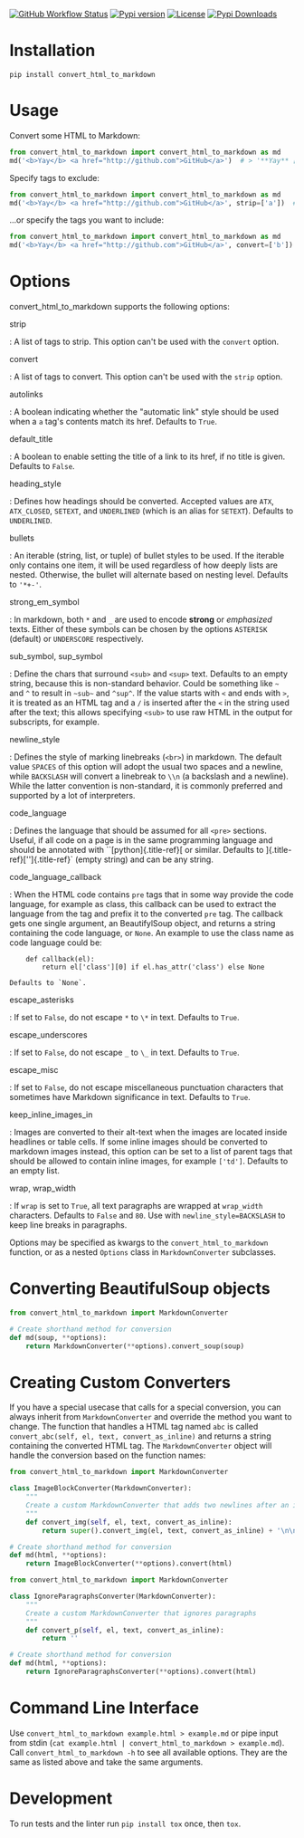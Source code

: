 [![GitHub Workflow Status](https://img.shields.io/github/actions/workflow/status/matthewwithanm/python-convert_html_to_markdown/python-app.yml?branch=develop)](https://github.com/matthewwithanm/python-convert_html_to_markdown/actions/workflows/python-app.yml?query=workflow%3A%22Python+application%22)
[![Pypi version](https://img.shields.io/pypi/v/convert_html_to_markdown)](https://pypi.org/project/convert_html_to_markdown/)
[![License](https://img.shields.io/pypi/l/convert_html_to_markdown)](https://github.com/matthewwithanm/python-convert_html_to_markdown/blob/develop/LICENSE)
[![Pypi Downloads](https://pepy.tech/badge/convert_html_to_markdown)](https://pepy.tech/project/convert_html_to_markdown)

# Installation

`pip install convert_html_to_markdown`

# Usage

Convert some HTML to Markdown:

``` python
from convert_html_to_markdown import convert_html_to_markdown as md
md('<b>Yay</b> <a href="http://github.com">GitHub</a>')  # > '**Yay** [GitHub](http://github.com)'
```

Specify tags to exclude:

``` python
from convert_html_to_markdown import convert_html_to_markdown as md
md('<b>Yay</b> <a href="http://github.com">GitHub</a>', strip=['a'])  # > '**Yay** GitHub'
```

\...or specify the tags you want to include:

``` python
from convert_html_to_markdown import convert_html_to_markdown as md
md('<b>Yay</b> <a href="http://github.com">GitHub</a>', convert=['b'])  # > '**Yay** GitHub'
```

# Options

convert_html_to_markdown supports the following options:

strip

:   A list of tags to strip. This option can\'t be used with the
    `convert` option.

convert

:   A list of tags to convert. This option can\'t be used with the
    `strip` option.

autolinks

:   A boolean indicating whether the \"automatic link\" style should be
    used when a `a` tag\'s contents match its href. Defaults to `True`.

default_title

:   A boolean to enable setting the title of a link to its href, if no
    title is given. Defaults to `False`.

heading_style

:   Defines how headings should be converted. Accepted values are `ATX`,
    `ATX_CLOSED`, `SETEXT`, and `UNDERLINED` (which is an alias for
    `SETEXT`). Defaults to `UNDERLINED`.

bullets

:   An iterable (string, list, or tuple) of bullet styles to be used. If
    the iterable only contains one item, it will be used regardless of
    how deeply lists are nested. Otherwise, the bullet will alternate
    based on nesting level. Defaults to `'*+-'`.

strong_em_symbol

:   In markdown, both `*` and `_` are used to encode **strong** or
    *emphasized* texts. Either of these symbols can be chosen by the
    options `ASTERISK` (default) or `UNDERSCORE` respectively.

sub_symbol, sup_symbol

:   Define the chars that surround `<sub>` and `<sup>` text. Defaults to
    an empty string, because this is non-standard behavior. Could be
    something like `~` and `^` to result in `~sub~` and `^sup^`. If the
    value starts with `<` and ends with `>`, it is treated as an HTML
    tag and a `/` is inserted after the `<` in the string used after the
    text; this allows specifying `<sub>` to use raw HTML in the output
    for subscripts, for example.

newline_style

:   Defines the style of marking linebreaks (`<br>`) in markdown. The
    default value `SPACES` of this option will adopt the usual two
    spaces and a newline, while `BACKSLASH` will convert a linebreak to
    `\\n` (a backslash and a newline). While the latter convention is
    non-standard, it is commonly preferred and supported by a lot of
    interpreters.

code_language

:   Defines the language that should be assumed for all `<pre>`
    sections. Useful, if all code on a page is in the same programming
    language and should be annotated with ``[python]{.title-ref}[ or
    similar. Defaults to ]{.title-ref}[\'\']{.title-ref}\` (empty
    string) and can be any string.

code_language_callback

:   When the HTML code contains `pre` tags that in some way provide the
    code language, for example as class, this callback can be used to
    extract the language from the tag and prefix it to the converted
    `pre` tag. The callback gets one single argument, an BeautifylSoup
    object, and returns a string containing the code language, or
    `None`. An example to use the class name as code language could be:

        def callback(el):
            return el['class'][0] if el.has_attr('class') else None

    Defaults to `None`.

escape_asterisks

:   If set to `False`, do not escape `*` to `\*` in text. Defaults to
    `True`.

escape_underscores

:   If set to `False`, do not escape `_` to `\_` in text. Defaults to
    `True`.

escape_misc

:   If set to `False`, do not escape miscellaneous punctuation
    characters that sometimes have Markdown significance in text.
    Defaults to `True`.

keep_inline_images_in

:   Images are converted to their alt-text when the images are located
    inside headlines or table cells. If some inline images should be
    converted to markdown images instead, this option can be set to a
    list of parent tags that should be allowed to contain inline images,
    for example `['td']`. Defaults to an empty list.

wrap, wrap_width

:   If `wrap` is set to `True`, all text paragraphs are wrapped at
    `wrap_width` characters. Defaults to `False` and `80`. Use with
    `newline_style=BACKSLASH` to keep line breaks in paragraphs.

Options may be specified as kwargs to the `convert_html_to_markdown` function, or as
a nested `Options` class in `MarkdownConverter` subclasses.

# Converting BeautifulSoup objects

``` python
from convert_html_to_markdown import MarkdownConverter

# Create shorthand method for conversion
def md(soup, **options):
    return MarkdownConverter(**options).convert_soup(soup)
```

# Creating Custom Converters

If you have a special usecase that calls for a special conversion, you
can always inherit from `MarkdownConverter` and override the method you
want to change. The function that handles a HTML tag named `abc` is
called `convert_abc(self, el, text, convert_as_inline)` and returns a
string containing the converted HTML tag. The `MarkdownConverter` object
will handle the conversion based on the function names:

``` python
from convert_html_to_markdown import MarkdownConverter

class ImageBlockConverter(MarkdownConverter):
    """
    Create a custom MarkdownConverter that adds two newlines after an image
    """
    def convert_img(self, el, text, convert_as_inline):
        return super().convert_img(el, text, convert_as_inline) + '\n\n'

# Create shorthand method for conversion
def md(html, **options):
    return ImageBlockConverter(**options).convert(html)
```

``` python
from convert_html_to_markdown import MarkdownConverter

class IgnoreParagraphsConverter(MarkdownConverter):
    """
    Create a custom MarkdownConverter that ignores paragraphs
    """
    def convert_p(self, el, text, convert_as_inline):
        return ''

# Create shorthand method for conversion
def md(html, **options):
    return IgnoreParagraphsConverter(**options).convert(html)
```

# Command Line Interface

Use `convert_html_to_markdown example.html > example.md` or pipe input from stdin
(`cat example.html | convert_html_to_markdown > example.md`). Call `convert_html_to_markdown -h`
to see all available options. They are the same as listed above and take
the same arguments.

# Development

To run tests and the linter run `pip install tox` once, then `tox`.
